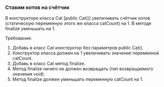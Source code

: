 
### Ставим котов на счётчик

В конструкторе класса Cat [public Cat()] увеличивать счётчик котов (статическую переменную этого же класса catCount) на 1. В методе finalize уменьшать на 1.


Требования:
1.	Добавь в класс Cat конструктор без параметров public Cat().
2.	Конструктор класса должен на 1 увеличивать значение переменной catCount.
3.	Добавь в класс Cat метод finalize.
4.	Метод finalize ничего не должен возвращать (тип возвращаемого значения void).
5.	Метод finalize должен уменьшать переменную catCount на 1.


